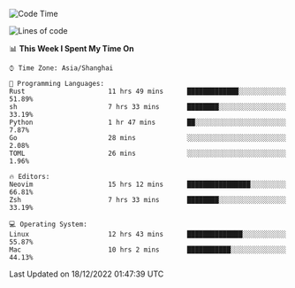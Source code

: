 <!--START_SECTION:waka-->
![Code Time](http://img.shields.io/badge/Code%20Time-1%2C070%20hrs%2011%20mins-blue)

![Lines of code](https://img.shields.io/badge/From%20Hello%20World%20I%27ve%20Written-24%20Thousand%20lines%20of%20code-blue)

📊 **This Week I Spent My Time On** 

```text
⌚︎ Time Zone: Asia/Shanghai

💬 Programming Languages: 
Rust                     11 hrs 49 mins      █████████████░░░░░░░░░░░░   51.89% 
sh                       7 hrs 33 mins       ████████░░░░░░░░░░░░░░░░░   33.19% 
Python                   1 hr 47 mins        ██░░░░░░░░░░░░░░░░░░░░░░░   7.87% 
Go                       28 mins             ░░░░░░░░░░░░░░░░░░░░░░░░░   2.08% 
TOML                     26 mins             ░░░░░░░░░░░░░░░░░░░░░░░░░   1.96%

🔥 Editors: 
Neovim                   15 hrs 12 mins      ████████████████░░░░░░░░░   66.81% 
Zsh                      7 hrs 33 mins       ████████░░░░░░░░░░░░░░░░░   33.19%

💻 Operating System: 
Linux                    12 hrs 43 mins      ██████████████░░░░░░░░░░░   55.87% 
Mac                      10 hrs 2 mins       ███████████░░░░░░░░░░░░░░   44.13%

```


 Last Updated on 18/12/2022 01:47:39 UTC
<!--END_SECTION:waka-->
